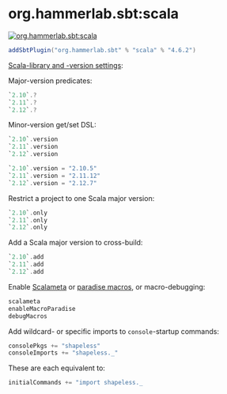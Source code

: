 # org.hammerlab.sbt:scala

[![org.hammerlab.sbt:scala](https://img.shields.io/badge/org.hammerlab.sbt:scala-4.6.2-green.svg)](http://search.maven.org/#search%7Cga%7C1%7Cg%3A%22org.hammerlab.sbt%22%20a%3A%22scala%22)

```scala
addSbtPlugin("org.hammerlab.sbt" % "scala" % "4.6.2")
```

[Scala-library and -version settings](src/main/scala/org/hammerlab/sbt/plugin/Scala.scala):

Major-version predicates:

```scala
`2.10`.?
`2.11`.?
`2.12`.?
```

Minor-version get/set DSL:

```scala
`2.10`.version
`2.11`.version
`2.12`.version

`2.10`.version = "2.10.5"
`2.11`.version = "2.11.12"
`2.12`.version = "2.12.7"
```

Restrict a project to one Scala major version:

```scala
`2.10`.only
`2.11`.only
`2.12`.only
```

Add a Scala major version to cross-build:

```scala
`2.10`.add
`2.11`.add
`2.12`.add
```

Enable [Scalameta](https://scalameta.org/) or [paradise macros](https://docs.scala-lang.org/overviews/macros/paradise.html), or macro-debugging:

```scala
scalameta
enableMacroParadise
debugMacros
```

Add wildcard- or specific imports to `console`-startup commands:

```scala
consolePkgs += "shapeless"
consoleImports += "shapeless._"
```

These are each equivalent to:

```scala
initialCommands += "import shapeless._
```


